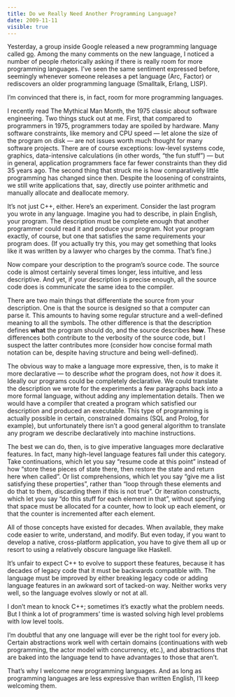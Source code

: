 ```yaml
---
title: Do we Really Need Another Programming Language?
date: 2009-11-11
visible: true
---
```

Yesterday, a group inside Google released a new programming language called <a href="http://golang.org">go</a>. Among the many comments on the new language, I noticed a number of people rhetorically asking if there is really room for more programming languages. I’ve seen the same sentiment expressed before, seemingly whenever someone releases a pet language (Arc, Factor) or rediscovers an older programming language (Smalltalk, Erlang, LISP).

I’m convinced that there is, in fact, room for more programming languages.

I recently read The Mythical Man Month, the 1975 classic about software engineering. Two things stuck out at me. First, that compared to programmers in 1975, programmers today are spoiled by hardware. Many software constraints, like memory and CPU speed — let alone the size of the program on disk — are not issues worth much thought for many software projects. There are of course exceptions: low-level systems code, graphics, data-intensive calculations (in other words, “the fun stuff”) — but in general, application programmers face far fewer constraints than they did 35 years ago. The second thing that struck me is how comparatively little programming has changed since then. Despite the loosening of constraints, we still write applications that, say, directly use pointer arithmetic and manually allocate and deallocate memory.

It’s not just C++, either. Here’s an experiment. Consider the last program you wrote in any language. Imagine you had to describe, in plain English, your program. The description must be complete enough that another programmer could read it and produce your program. Not your program exactly, of course, but one that satisfies the same requirements your program does. (If you actually try this, you may get something that looks like it was written by a lawyer who charges by the comma. That’s fine.)

Now compare your description to the program’s source code. The source code is almost certainly several times longer, less intuitive, and less descriptive. And yet, if your description is precise enough, all the source code does is communicate the same idea to the compiler.

There are two main things that differentiate the source from your description. One is that the source is designed so that a computer can parse it. This amounts to having some regular structure and a well-defined meaning to all the symbols. The other difference is that the description defines <strong>what</strong> the program should do, and the source describes <strong>how</strong>. These differences both contribute to the verbosity of the source code, but I suspect the latter contributes more (consider how concise formal math notation can be, despite having structure and being well-defined).

The obvious way to make a language more expressive, then, is to make it more declarative — to describe <em>what</em> the program does, not <em>how</em> it does it. Ideally our programs could be completely declarative. We could translate the description we wrote for the experiments a few paragraphs back into a more formal language, without adding any implementation details. Then we would have a compiler that created a program which satisfied our description and produced an executable. This type of programming is actually possible in certain, constrained domains (SQL and Prolog, for example), but unfortunately there isn’t a good general algorithm to translate any program we describe declaratively into machine instructions.

The best we can do, then, is to give imperative languages more declarative features. In fact, many high-level language features fall under this category. Take continuations, which let you say “resume code at this point” instead of how “store these pieces of state there, then restore the state and return here when called”. Or list comprehensions, which let you say “give me a list satisfying these properties”, rather than “loop through these elements and do that to them, discarding them if this is not true”. Or iteration constructs, which let you say “do this stuff for each element in that”, without specifying that space must be allocated for a counter, how to look up each element, or that the counter is incremented after each element.

All of those concepts have existed for decades. When available, they make code easier to write, understand, and modify. But even today, if you want to develop a native, cross-platform application, you have to give them all up or resort to using a relatively obscure language like Haskell.

It’s unfair to expect C++ to evolve to support these features, because it has decades of legacy code that it must be backwards compatible with. The language must be improved by either breaking legacy code or adding language features in an awkward sort of tacked-on way. Neither works very well, so the language evolves slowly or not at all.

I don’t mean to knock C++; sometimes it’s exactly what the problem needs. But I think a lot of programmers’ time is wasted solving high level problems with low level tools.

I’m doubtful that any one language will ever be the right tool for every job. Certain abstractions work well with certain domains (continuations with web programming, the actor model with concurrency, etc.), and abstractions that are baked into the language tend to have advantages to those that aren’t.

That’s why I welcome new programming languages. And as long as programming languages are less expressive than written English, I’ll keep welcoming them.

